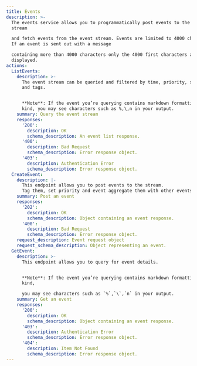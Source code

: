 ```yaml
---
title: Events
description: >-
  The events service allows you to programmatically post events to the event
  stream

  and fetch events from the event stream. Events are limited to 4000 characters.
  If an event is sent out with a message

  containing more than 4000 characters only the 4000 first characters are
  displayed.
actions:
  ListEvents:
    description: >-
      The event stream can be queried and filtered by time, priority, sources
      and tags.


      **Note**: If the event you’re querying contains markdown formatting of any
      kind, you may see characters such as %,\,n in your output.
    summary: Query the event stream
    responses:
      '200':
        description: OK
        schema_description: An event list response.
      '400':
        description: Bad Request
        schema_description: Error response object.
      '403':
        description: Authentication Error
        schema_description: Error response object.
  CreateEvent:
    description: |-
      This endpoint allows you to post events to the stream.
      Tag them, set priority and event aggregate them with other events.
    summary: Post an event
    responses:
      '202':
        description: OK
        schema_description: Object containing an event response.
      '400':
        description: Bad Request
        schema_description: Error response object.
    request_description: Event request object
    request_schema_description: Object representing an event.
  GetEvent:
    description: >-
      This endpoint allows you to query for event details.


      **Note**: If the event you’re querying contains markdown formatting of any
      kind,

      you may see characters such as `%`,`\`,`n` in your output.
    summary: Get an event
    responses:
      '200':
        description: OK
        schema_description: Object containing an event response.
      '403':
        description: Authentication Error
        schema_description: Error response object.
      '404':
        description: Item Not Found
        schema_description: Error response object.
---
```

